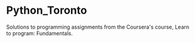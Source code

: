 # Python_Toronto
Solutions to programming assignments from the Coursera's course, Learn to program: Fundamentals.
